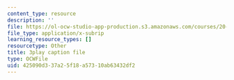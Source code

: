 ```yaml
---
content_type: resource
description: ''
file: https://ol-ocw-studio-app-production.s3.amazonaws.com/courses/20-219-becoming-the-next-bill-nye-writing-and-hosting-the-educational-show-january-iap-2015/425090d337a25f18a57310ab63432df2_H5yiAANS0Fc.vtt
file_type: application/x-subrip
learning_resource_types: []
resourcetype: Other
title: 3play caption file
type: OCWFile
uid: 425090d3-37a2-5f18-a573-10ab63432df2
---
```

